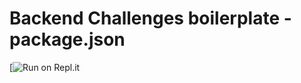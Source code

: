 # Backend Challenges boilerplate - package.json
[![Run on Repl.it](https://repl.it/github/freeCodeCamp/boilerplate-npm)